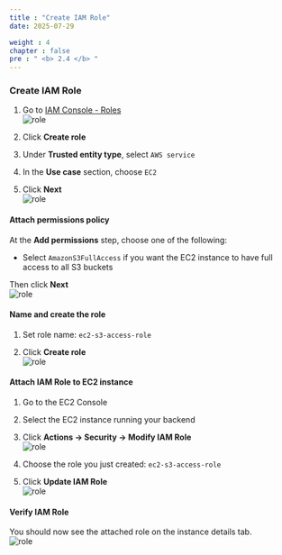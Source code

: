 ```yaml
---
title : "Create IAM Role"
date: 2025-07-29

weight : 4 
chapter : false
pre : " <b> 2.4 </b> "
---
```


### Create IAM Role

1. Go to [IAM Console - Roles](https://console.aws.amazon.com/iam/home#/roles)  
   ![role](/images/2.prerequisite/role1.png)

2. Click **Create role**

3. Under **Trusted entity type**, select `AWS service`

4. In the **Use case** section, choose `EC2`

5. Click **Next**  
   ![role](/images/2.prerequisite/role2.png)

#### Attach permissions policy

At the **Add permissions** step, choose one of the following:

- Select `AmazonS3FullAccess` if you want the EC2 instance to have full access to all S3 buckets

Then click **Next**  
![role](/images/2.prerequisite/role3.png)

#### Name and create the role

1. Set role name: `ec2-s3-access-role`

2. Click **Create role**  
   ![role](/images/2.prerequisite/role4.png)


#### Attach IAM Role to EC2 instance

1. Go to the EC2 Console

2. Select the EC2 instance running your backend

3. Click **Actions → Security → Modify IAM Role**  
   ![role](/images/2.prerequisite/role5.png)

4. Choose the role you just created: `ec2-s3-access-role`

5. Click **Update IAM Role**  
   ![role](/images/2.prerequisite/role6.png)


#### Verify IAM Role  
You should now see the attached role on the instance details tab.  
![role](/images/2.prerequisite/role7.png)
